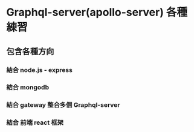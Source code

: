 # Graphql-server(apollo-server) 各種練習

## 包含各種方向
### 結合 node.js - express
### 結合 mongodb
### 結合 gateway 整合多個 Graphql-server
### 結合 前端 react 框架